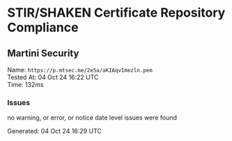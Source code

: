 # STIR/SHAKEN Certificate Repository Compliance

## Martini Security

Name: `https://p.mtsec.me/2e5a/aKIAqvImezln.pem`\
Tested At: 04 Oct 24 16:22 UTC\
Time: 132ms

### Issues

no warning, or error, or notice date level issues were found

Generated: 04 Oct 24 16:29 UTC